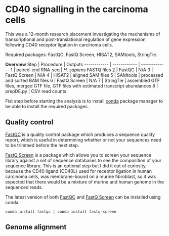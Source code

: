 # CD40 signalling in the carcinoma cells
This was a 12-month research placement investigating the mechanisms of transcriptional and post-translational regulation of gene expression following CD40 receptor ligation in carcinoma cells.

Required packages: FastQC, FastQ Screen, HISAT2, SAMtools, StringTie.

**Overview**
Step | Procedure | Outputs
------------ | ------------ | -------------
1 | paired-end RNA-seq | *H. sapiens* FASTQ files
2 | FastQC | N/A
3 | FastQ Screen | N/A
4 | HISAT2 | aligned SAM files
5 | SAMtools | processed and sorted BAM files
6 | FastQ Screen | N/A
7 | StringTie | assembled GTF files, merged GTF file, GTF files with estimated transcript abundances
8 | prepDE.py | CSV read counts

Fist step before starting the analysis is to install [conda](https://docs.conda.io/projects/conda/en/stable/user-guide/install/index.html) package manager to be able to install the required packages.

## Quality control

[FastQC](https://www.bioinformatics.babraham.ac.uk/projects/fastqc/) is a quality control package which produces a sequence quality report, which is useful in determining whether or not your sequences need to be trimmed before the next step. 

[FastQ Screen](https://www.bioinformatics.babraham.ac.uk/projects/fastq_screen/) is a package which allows you to screen your sequence library against a set of sequence databases to see the composition of your sequence library. This is an optional step but I did it out of curiosity, because the CD40 ligand (CD40L) used for receptor ligation in human carcinoma cells, was membrane-bound on a murine fibroblast, so it was expected that there would be a mixture of murine and human genome in the sequenced reads. 

The latest version of both [FastQC](https://bioconda.github.io/recipes/fastqc/README.html) and [FastQ Screen](https://bioconda.github.io/recipes/fastq-screen/README.html?) can be installed using conda:
```
conda install fastqc | conda install fastq-screen
```
## Genome alignment
